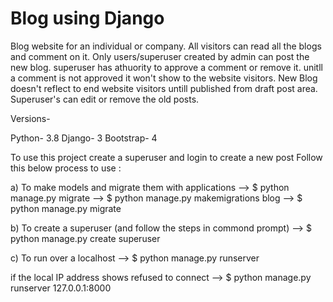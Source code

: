 # Blog using Django
Blog website for an individual or company.
All visitors can read all the blogs and comment on it.
Only users/superuser created by admin can post the new blog.
superuser has athuority to approve a comment or remove it.
unitll a comment is not approved it won't show to the website visitors.
New Blog doesn't reflect to end website visitors untill published from draft post area.
Superuser's can edit or remove the old posts.

Versions-

Python- 3.8
Django- 3
Bootstrap- 4

To use this project create a superuser and login to create a new post
Follow this below process to use :

a) To make models and migrate them with applications
      --> $ python manage.py migrate
      --> $ python manage.py makemigrations blog
      --> $ python manage.py migrate

b) To create a superuser (and follow the steps in commond prompt)
      --> $ python manage.py create superuser

c) To run over a localhost
      --> $ python manage.py runserver
      
  if the local IP address shows refused to connect
      --> $ python manage.py runserver 127.0.0.1:8000 
